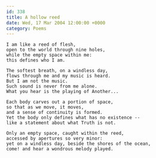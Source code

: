 ```yaml
---
id: 338
title: A hollow reed
date: Wed, 17 Mar 2004 12:00:00 +0000
category: Poems
---
```


    I am like a reed of flesh,  
    open to the world through nine holes,  
    while the empty space within me:  
    this defines who I am.

    The softest breath, on a windless day,  
    flows through me and my music is heard.  
    But I am not the music.  
    Such sound is never from me alone.  
    What you hear is the playing of Another...

    Each body carves out a portion of space,  
    so that as we move, it moves,  
    and a sense of continuity is formed.  
    Yet the body only defines what has no existence --  
    like a statement about what Truth is not.

    Only an empty space, caught within the reed,  
    accessed by apertures so very minor:  
    yet on a windless day, beside the shores of the ocean,  
    come! and hear a wondrous melody played.



